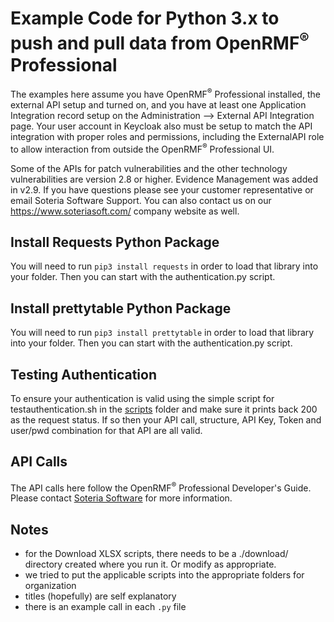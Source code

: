 # Example Code for Python 3.x to push and pull data from OpenRMF<sup>&reg;</sup> Professional
The examples here assume you have OpenRMF<sup>&reg;</sup> Professional installed, the external API setup and turned on, and you have at least one Application Integration record setup on the Administration --> External API Integration page. Your user account in Keycloak also must be setup to match the API integration with proper roles and permissions, including the ExternalAPI role to allow interaction from outside the OpenRMF<sup>&reg;</sup> Professional UI.

Some of the APIs for patch vulnerabilities and the other technology vulnerabilities are version 2.8 or higher. Evidence Management was added in v2.9.  If you have questions please see your customer representative or email Soteria Software Support. You can also contact us on our https://www.soteriasoft.com/ company website as well.

## Install Requests Python Package

You will need to run `pip3 install requests` in order to load that library into your folder. Then you can start with the authentication.py script.

## Install prettytable Python Package

You will need to run `pip3 install prettytable` in order to load that library into your folder. Then you can start with the authentication.py script.

## Testing Authentication

To ensure your authentication is valid using the simple script for testauthentication.sh in the <a href="../scripts/">scripts</a> folder and make sure it prints back 200 as the request status. If so then your API call, structure, API Key, Token and user/pwd combination for that API are all valid.

## API Calls

The API calls here follow the OpenRMF<sup>&reg;</sup> Professional Developer's Guide. Please contact <a href="https://www.soteriasoft.com/resources/contact.html">Soteria Software</a> for more information.

## Notes
* for the Download XLSX scripts, there needs to be a ./download/ directory created where you run it. Or modify as appropriate.
* we tried to put the applicable scripts into the appropriate folders for organization
* titles (hopefully) are self explanatory
* there is an example call in each `.py` file